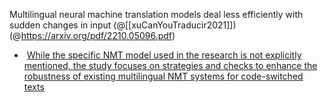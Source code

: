 Multilingual neural machine translation models deal less efficiently with sudden changes in input
(@[[xuCanYouTraducir2021]])
(@https://arxiv.org/pdf/2210.05096.pdf)
-  [While the specific NMT model used in the research is not explicitly mentioned, the study focuses on strategies and checks to enhance the robustness of existing multilingual NMT systems for code-switched texts](https://arxiv.org/pdf/2210.05096.pdf)